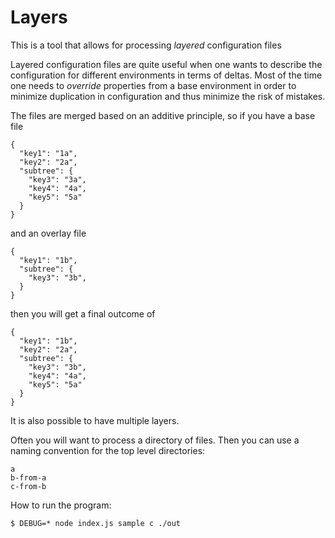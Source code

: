 # Layers

This is a tool that allows for processing _layered_ configuration files

Layered configuration files are quite useful when one wants to describe the configuration for different environments in terms of deltas. Most of the time one needs to _override_ properties from a base environment in order to minimize duplication in configuration and thus minimize the risk of mistakes.

The files are merged based on an additive principle, so if you have a base file

    {
      "key1": "1a",
      "key2": "2a",
      "subtree": {
        "key3": "3a",
        "key4": "4a",
        "key5": "5a"
      }
    }

and an overlay file

    {
      "key1": "1b",
      "subtree": {
        "key3": "3b",
      }
    }

then you will get a final outcome of

    {
      "key1": "1b",
      "key2": "2a",
      "subtree": {
        "key3": "3b",
        "key4": "4a",
        "key5": "5a"
      }
    }
    
It is also possible to have multiple layers.

Often you will want to process a directory of files. Then you can use a naming
convention for the top level directories:

    a
    b-from-a
    c-from-b

How to run the program:

    $ DEBUG=* node index.js sample c ./out